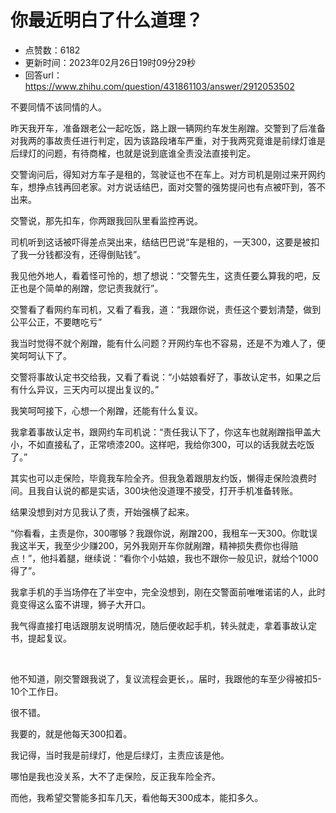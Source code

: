 # 你最近明白了什么道理？
- 点赞数：6182
- 更新时间：2023年02月26日19时09分29秒
- 回答url：https://www.zhihu.com/question/431861103/answer/2912053502
<body>
 <p data-pid="myVhI1np">不要同情不该同情的人。</p>
 <p data-pid="--0H2jNS">昨天我开车，准备跟老公一起吃饭，路上跟一辆网约车发生剐蹭。交警到了后准备对我两的事故责任进行判定，因为该路段堵车严重，对于我两究竟谁是前绿灯谁是后绿灯的问题，有待商榷，也就是说到底谁全责没法直接判定。</p>
 <p data-pid="gsfIusB8">交警询问后，得知对方车子是租的，驾驶证也不在车上。对方司机是刚过来开网约车，想挣点钱再回老家。对方说话结巴，面对交警的强势提问也有点被吓到，答不出来。</p>
 <p data-pid="GOzsO5Ih">交警说，那先扣车，你两跟我回队里看监控再说。</p>
 <p data-pid="qCiN86OI">司机听到这话被吓得差点哭出来，结结巴巴说“车是租的，一天300，这要是被扣了我一分钱都没有，还得倒贴钱”。</p>
 <p data-pid="y7Rla5vz">我见他外地人，看着怪可怜的，想了想说：“交警先生，这责任要么算我的吧，反正也是个简单的剐蹭，您记责我就行”。</p>
 <p data-pid="Myppzdfd">交警看了看网约车司机，又看了看我，道：“我跟你说，责任这个要划清楚，做到公平公正，不要瞎吃亏”</p>
 <p data-pid="ilvJdck6">我当时觉得不就个剐蹭，能有什么问题？开网约车也不容易，还是不为难人了，便笑呵呵认下了。</p>
 <p data-pid="4tHM0wIU">交警将事故认定书交给我，又看了看说：“小姑娘看好了，事故认定书，如果之后有什么异议，三天内可以提出复议的。”</p>
 <p data-pid="DpCmcjSc">我笑呵呵接下，心想一个剐蹭，还能有什么复议。</p>
 <p data-pid="p1lRr-q-">我拿着事故认定书，跟网约车司机说：“责任我认下了，你这车也就剐蹭指甲盖大小，不如直接私了，正常喷漆200。这样吧，我给你300，可以的话我就去吃饭了。”</p>
 <p data-pid="WgEDf_Ih">其实也可以走保险，毕竟我车险全齐。但我急着跟朋友约饭，懒得走保险浪费时间。且我自认说的都是实话，300块他没道理不接受，打开手机准备转账。</p>
 <p data-pid="XZ49KaEH">结果没想到对方见我认了责，开始强横了起来。</p>
 <p data-pid="R2ztoVO5">“你看看，主责是你，300哪够？我跟你说，剐蹭200，我租车一天300。你耽误我这半天，我至少少赚200，另外我刚开车你就剐蹭，精神损失费你也得赔点！”，他抖着腿，继续说：“看你个小姑娘，我也不跟你一般见识，就给个1000得了”。</p>
 <p data-pid="obJeCUIu">我拿手机的手当场停在了半空中，完全没想到，刚在交警面前唯唯诺诺的人，此时竟变得这么蛮不讲理，狮子大开口。</p>
 <p data-pid="TfyNYEtW">我气得直接打电话跟朋友说明情况，随后便收起手机，转头就走，拿着事故认定书，提起复议。</p>
 <p class="ztext-empty-paragraph"><br></p>
 <p data-pid="S5MnedpZ">他不知道，刚交警跟我说了，复议流程会更长，。届时，我跟他的车至少得被扣5-10个工作日。</p>
 <p data-pid="tr_oWWeH">很不错。</p>
 <p data-pid="N4VDcKtr">我要的，就是他每天300扣着。</p>
 <p data-pid="SOVFWGKS">我记得，当时我是前绿灯，他是后绿灯，主责应该是他。</p>
 <p data-pid="kFN64WXY">哪怕是我也没关系，大不了走保险，反正我车险全齐。</p>
 <p data-pid="jrA2wpnX">而他，我希望交警能多扣车几天，看他每天300成本，能扣多久。</p>
 <p></p>
 <p></p>
 <p></p>
 <p></p>
</body>
